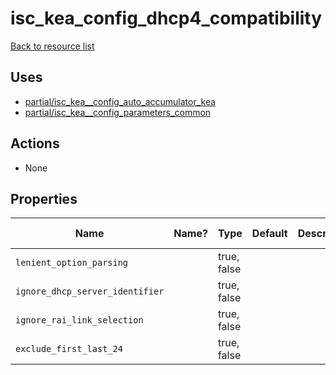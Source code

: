 # isc_kea_config_dhcp4_compatibility

[Back to resource list](README.md#resources)

## Uses

- [partial/isc_kea__config_auto_accumulator_kea](partial/isc_kea__config_auto_accumulator_kea.md)
- [partial/isc_kea__config_parameters_common](partial/isc_kea__config_parameters_common.md)

## Actions

- None

## Properties

| Name                            | Name? | Type        | Default | Description | Allowed Values |
| ------------------------------- | ----- | ----------- | ------- | ----------- | -------------- |
| `lenient_option_parsing`        |       | true, false |         |             |                |
| `ignore_dhcp_server_identifier` |       | true, false |         |             |                |
| `ignore_rai_link_selection`     |       | true, false |         |             |                |
| `exclude_first_last_24`         |       | true, false |         |             |                |

